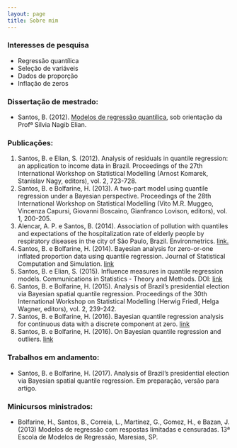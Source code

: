 ```yaml
---
layout: page
title: Sobre mim
---
```


### Interesses de pesquisa

* Regressão quantílica
* Seleção de variáveis
* Dados de proporção
* Inflação de zeros

### Dissertação de mestrado:

* Santos, B. (2012). [Modelos de regressão quantílica](http://www.teses.usp.br/teses/disponiveis/45/45133/tde-12042012-154333/pt-br.php), sob orientação da Profª Silvia Nagib Elian.

### Publicações:

1. Santos, B. e Elian, S. (2012). Analysis of residuals in quantile regression: an application to income data in Brazil. Proceedings of the 27th International Workshop on Statistical Modelling (Arnost Komarek, Stanislav Nagy, editors), vol. 2, 723-728. 
2. Santos, B. e Bolfarine, H. (2013). A two-part model using quantile regression under a Bayesian perspective. Proceedings of the 28th International Workshop on Statistical Modelling (Vito M.R. Muggeo, Vincenza Capursi, Giovanni Boscaino, Gianfranco Lovison, editors), vol. 1, 200-205. 
3. Alencar, A. P. e Santos, B. (2014). Association of pollution with quantiles and expectations of the hospitalization rate of elderly people by respiratory diseases in the city of São Paulo, Brazil. Environmetrics. [link.](http://onlinelibrary.wiley.com/doi/10.1002/env.2274/abstract)
4. Santos, B. e Bolfarine, H. (2014). Bayesian analysis for zero-or-one inflated proportion data using quantile regression. Journal of Statistical Computation and Simulation. [link](http://www.tandfonline.com/doi/abs/10.1080/00949655.2014.986733)
5. Santos, B. e Elian, S. (2015). Influence measures in quantile regression models. Communications in Statistics - Theory and Methods. DOI: [link](http://www.tandfonline.com/doi/full/10.1080/03610926.2013.799699)  
6. Santos, B. e Bolfarine, H. (2015). Analysis of Brazil’s presidential election via Bayesian spatial quantile regression. Proceedings of the 30th International Workshop on Statistical Modelling (Herwig Friedl, Helga Wagner, editors), vol. 2, 239-242.
7. Santos, B. e Bolfarine, H. (2016). Bayesian quantile regression analysis for continuous data with a discrete component at zero. [link](http://arxiv.org/abs/1511.05925)
8. Santos, B. e Bolfarine, H. (2016). On Bayesian quantile regression and outliers. [link](http://arxiv.org/abs/1601.07344)

### Trabalhos em andamento:

* Santos, B. e Bolfarine, H. (2017). Analysis of Brazil’s presidential election via Bayesian spatial quantile regression. Em preparação, versão para artigo.

### Minicursos ministrados:

* Bolfarine, H., Santos, B., Correia, L., Martinez, G., Gomez, H., e Bazan, J. (2013) Modelos de regressão com respostas limitadas e censuradas. 13ª Escola de Modelos de Regressão, Maresias, SP.